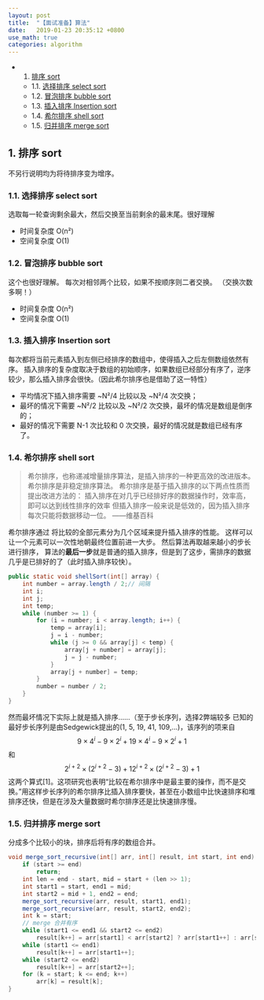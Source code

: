 ```yaml
---
layout: post
title:  "【面试准备】算法"
date:   2019-01-23 20:35:12 +0800
use_math: true
categories: algorithm
---
```


<!-- vscode-markdown-toc -->
* 1. [排序 sort](#sort)
	* 1.1. [选择排序 select sort](#selectsort)
	* 1.2. [冒泡排序 bubble sort](#bubblesort)
	* 1.3. [插入排序 Insertion sort](#Insertionsort)
	* 1.4. [希尔排序 shell sort](#shellsort)
	* 1.5. [归并排序 merge sort](#mergesort)

<!-- vscode-markdown-toc-config
	numbering=true
	autoSave=true
	/vscode-markdown-toc-config -->
<!-- /vscode-markdown-toc -->

##  1. <a name='sort'></a>排序 sort
不另行说明均为将待排序变为增序。

###  1.1. <a name='selectsort'></a>选择排序 select sort
选取每一轮查询剩余最大，然后交换至当前剩余的最末尾。很好理解
- 时间复杂度 O(n²)
- 空间复杂度 O(1)
###  1.2. <a name='bubblesort'></a>冒泡排序 bubble sort
这个也很好理解。
每次对相邻两个比较，如果不按顺序则二者交换。
（交换次数多啊！）
- 时间复杂度 O(n²)
- 空间复杂度 O(1)
###  1.3. <a name='Insertionsort'></a>插入排序 Insertion sort
每次都将当前元素插入到左侧已经排序的数组中，使得插入之后左侧数组依然有序。
插入排序的复杂度取决于数组的初始顺序，如果数组已经部分有序了，逆序较少，那么插入排序会很快。（因此希尔排序也是借助了这一特性）

- 平均情况下插入排序需要 ~N²/4 比较以及 ~N²/4 次交换；
- 最坏的情况下需要 ~N²/2 比较以及 ~N²/2 次交换，最坏的情况是数组是倒序的；
- 最好的情况下需要 N-1 次比较和 0 次交换，最好的情况就是数组已经有序了。

###  1.4. <a name='shellsort'></a>希尔排序 shell sort
> 希尔排序，也称递减增量排序算法，是插入排序的一种更高效的改进版本。希尔排序是非稳定排序算法。
希尔排序是基于插入排序的以下两点性质而提出改进方法的：
插入排序在对几乎已经排好序的数据操作时，效率高，即可以达到线性排序的效率
但插入排序一般来说是低效的，因为插入排序每次只能将数据移动一位。
——维基百科

希尔排序通过 将比较的全部元素分为几个区域来提升插入排序的性能。
这样可以让一个元素可以一次性地朝最终位置前进一大步。
然后算法再取越来越小的步长进行排序，
算法的**最后一步**就是普通的插入排序，但是到了这步，需排序的数据几乎是已排好的了（此时插入排序较快）。

```java
public static void shellSort(int[] array) {
    int number = array.length / 2;// 间隔
    int i;
    int j;
    int temp;
    while (number >= 1) {
        for (i = number; i < array.length; i++) {
            temp = array[i];
            j = i - number;
            while (j >= 0 && array[j] < temp) {
                array[j + number] = array[j];
                j = j - number;
            }
            array[j + number] = temp;
        }
        number = number / 2;
    }
}
```
然而最坏情况下实际上就是插入排序……（至于步长序列，选择2弊端较多
已知的最好步长序列是由Sedgewick提出的(1, 5, 19, 41, 109,...)，该序列的项来自 $${\displaystyle 9\times 4^{i}-9\times 2^{i}+1} 9\times 4^{i}-9\times 2^{i}+1 $$ 和 $${\displaystyle 2^{i+2}\times (2^{i+2}-3)+1} 2^{{i+2}}\times (2^{{i+2}}-3)+1$$这两个算式[1]。这项研究也表明“比较在希尔排序中是最主要的操作，而不是交换。”用这样步长序列的希尔排序比插入排序要快，甚至在小数组中比快速排序和堆排序还快，但是在涉及大量数据时希尔排序还是比快速排序慢。


###  1.5. <a name='mergesort'></a>归并排序 merge sort
分成多个比较小的块，排序后将有序的数组合并。
```java
void merge_sort_recursive(int[] arr, int[] result, int start, int end) {
	if (start >= end)
		return;
	int len = end - start, mid = start + (len >> 1);
	int start1 = start, end1 = mid;
	int start2 = mid + 1, end2 = end;
	merge_sort_recursive(arr, result, start1, end1);
	merge_sort_recursive(arr, result, start2, end2);
	int k = start;
    // merge 合并有序
	while (start1 <= end1 && start2 <= end2)
		result[k++] = arr[start1] < arr[start2] ? arr[start1++] : arr[start2++];
	while (start1 <= end1)
		result[k++] = arr[start1++];
	while (start2 <= end2)
		result[k++] = arr[start2++];
	for (k = start; k <= end; k++)
		arr[k] = result[k];
}
```